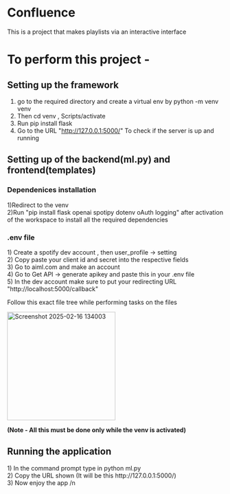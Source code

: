 # Confluence
This is a project that makes playlists via an interactive interface


<h1>To perform this project -</h1> 

<h2>Setting up the framework </h2>

1) go to the required directory and create a virtual env by python -m venv venv
2) Then cd venv , Scripts/activate
3) Run pip install flask
4) Go to the URL "http://127.0.0.1:5000/" To check if the server is up and running

<h2>Setting up of the backend(ml.py) and frontend(templates)</h2>

<h3>Dependenices installation</h3>

1)Redirect to the venv <br/>
2)Run "pip install flask openai spotipy dotenv oAuth logging" after activation of the workspace to install all the required dependencies <br/>

<h3>.env file</h3>
1) Create a spotify dev account , then user_profile -> setting <br/>
2) Copy paste your client id and secret into the respective fields<br/>
3) Go to aiml.com and make an account<br/>
4) Go to Get API -> generate apikey and paste this in your .env file<br/>
5) In the dev account make sure to put your redirecting URL "http://localhost:5000/callback" <br/>

Follow this exact file tree while performing tasks on the files

<img width="252" alt="Screenshot 2025-02-16 134003" src="https://github.com/user-attachments/assets/cf859752-98c8-4988-a2b7-a1a97f8ff7a7" />

<b>(Note - All this must be done only while the venv is activated) </b>

<h2>Running the application</h2>
1) In the command prompt type in python ml.py <br/>
2) Copy the URL shown (It will be this http://127.0.0.1:5000/) </br>
3) Now enjoy the app /n
